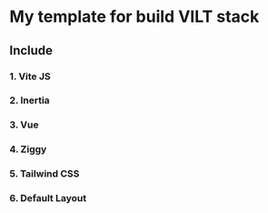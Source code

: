 # My template for build VILT stack
## Include
### 1. Vite JS
### 2. Inertia
### 3. Vue
### 4. Ziggy
### 5. Tailwind CSS
### 6. Default Layout
